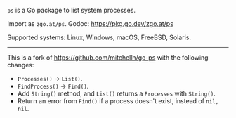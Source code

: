 `ps` is a Go package to list system processes.

Import as `zgo.at/ps`. Godoc: https://pkg.go.dev/zgo.at/ps

Supported systems: Linux, Windows, macOS, FreeBSD, Solaris.

---

This is a fork of https://github.com/mitchellh/go-ps with the following changes:

- `Processes()` → `List()`.
- `FindProcess()` -> `Find()`.
- Add `String()` method, and `List()` returns a `Processes` with `String()`.
- Return an error from `Find()` if a process doesn't exist, instead of `nil,
  nil`.
